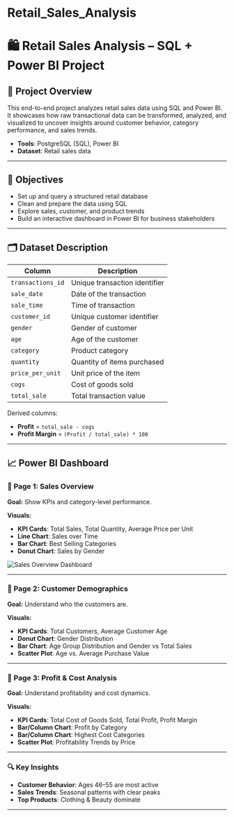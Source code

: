 # Retail_Sales_Analysis

# 🛍️ Retail Sales Analysis – SQL + Power BI Project

## 📌 Project Overview
This end-to-end project analyzes retail sales data using SQL and Power BI. It showcases how raw transactional data can be transformed, analyzed, and visualized to uncover insights around customer behavior, category performance, and sales trends.
  
- **Tools**: PostgreSQL (SQL), Power BI  
- **Dataset**: Retail sales data  

---

## 🎯 Objectives

- Set up and query a structured retail database  
- Clean and prepare the data using SQL  
- Explore sales, customer, and product trends  
- Build an interactive dashboard in Power BI for business stakeholders  

---

## 🗂️ Dataset Description

| Column             | Description                                  |
|--------------------|----------------------------------------------|
| `transactions_id`  | Unique transaction identifier                |
| `sale_date`        | Date of the transaction                      |
| `sale_time`        | Time of transaction                          |
| `customer_id`      | Unique customer identifier                   |
| `gender`           | Gender of customer                           |
| `age`              | Age of the customer                          |
| `category`         | Product category                             |
| `quantity`         | Quantity of items purchased                  |
| `price_per_unit`   | Unit price of the item                       |
| `cogs`             | Cost of goods sold                           |
| `total_sale`       | Total transaction value                      |

Derived columns:
- **Profit** = `total_sale - cogs`  
- **Profit Margin** = `(Profit / total_sale) * 100`

---

## 📈 Power BI Dashboard

### 🔹 Page 1: Sales Overview  
**Goal:** Show KPIs and category-level performance.  

**Visuals:**  
- **KPI Cards**: Total Sales, Total Quantity, Average Price per Unit 
- **Line Chart**: Sales over Time  
- **Bar Chart**: Best Selling Categories
- **Donut Chart**: Sales by Gender

![Sales Overview Dashboard](RETAIL_SALES_ANALYSIS/PowerBI/dashboard_screenshots/page1_sales_overview.png)

---

### 🔹 Page 2: Customer Demographics  
**Goal:** Understand who the customers are.  

**Visuals:**  
- **KPI Cards**: Total Customers, Average Customer Age
- **Donut Chart**: Gender Distribution  
- **Bar Chart**: Age Group Distribution and Gender vs Total Sales 
- **Scatter Plot**: Age vs. Average Purchase Value 

---

### 🔹 Page 3: Profit & Cost Analysis  
**Goal:** Understand profitability and cost dynamics.  

**Visuals:**  
- **KPI Cards**: Total Cost of Goods Sold, Total Profit, Profit Margin
- **Bar/Column Chart**: Profit by Category
- **Bar/Column Chart**: Highest Cost Categories 
- **Scatter Plot**: Profitability Trends by Price 

---

### 🔍 Key Insights  
- **Customer Behavior**: Ages 46–55 are most active  
- **Sales Trends**: Seasonal patterns with clear peaks  
- **Top Products**: Clothing & Beauty dominate  

---
